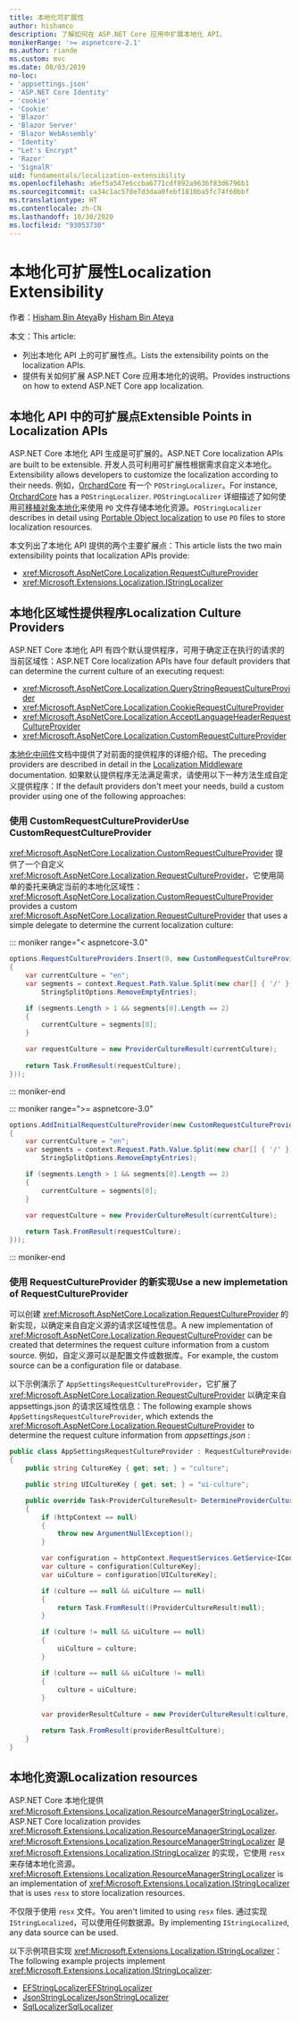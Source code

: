 ```yaml
---
title: 本地化可扩展性
author: hishamco
description: 了解如何在 ASP.NET Core 应用中扩展本地化 API。
monikerRange: '>= aspnetcore-2.1'
ms.author: riande
ms.custom: mvc
ms.date: 08/03/2019
no-loc:
- 'appsettings.json'
- 'ASP.NET Core Identity'
- 'cookie'
- 'Cookie'
- 'Blazor'
- 'Blazor Server'
- 'Blazor WebAssembly'
- 'Identity'
- "Let's Encrypt"
- 'Razor'
- 'SignalR'
uid: fundamentals/localization-extensibility
ms.openlocfilehash: a6ef5a547e6ccba6771cdf892a9636f83d6796b1
ms.sourcegitcommit: ca34c1ac578e7d3daa0febf1810ba5fc74f60bbf
ms.translationtype: HT
ms.contentlocale: zh-CN
ms.lasthandoff: 10/30/2020
ms.locfileid: "93053730"
---
```

# <a name="localization-extensibility"></a><span data-ttu-id="8a91b-103">本地化可扩展性</span><span class="sxs-lookup"><span data-stu-id="8a91b-103">Localization Extensibility</span></span>

<span data-ttu-id="8a91b-104">作者：[Hisham Bin Ateya](https://github.com/hishamco)</span><span class="sxs-lookup"><span data-stu-id="8a91b-104">By [Hisham Bin Ateya](https://github.com/hishamco)</span></span>

<span data-ttu-id="8a91b-105">本文：</span><span class="sxs-lookup"><span data-stu-id="8a91b-105">This article:</span></span>

* <span data-ttu-id="8a91b-106">列出本地化 API 上的可扩展性点。</span><span class="sxs-lookup"><span data-stu-id="8a91b-106">Lists the extensibility points on the localization APIs.</span></span>
* <span data-ttu-id="8a91b-107">提供有关如何扩展 ASP.NET Core 应用本地化的说明。</span><span class="sxs-lookup"><span data-stu-id="8a91b-107">Provides instructions on how to extend ASP.NET Core app localization.</span></span>

## <a name="extensible-points-in-localization-apis"></a><span data-ttu-id="8a91b-108">本地化 API 中的可扩展点</span><span class="sxs-lookup"><span data-stu-id="8a91b-108">Extensible Points in Localization APIs</span></span>

<span data-ttu-id="8a91b-109">ASP.NET Core 本地化 API 生成是可扩展的。</span><span class="sxs-lookup"><span data-stu-id="8a91b-109">ASP.NET Core localization APIs are built to be extensible.</span></span> <span data-ttu-id="8a91b-110">开发人员可利用可扩展性根据需求自定义本地化。</span><span class="sxs-lookup"><span data-stu-id="8a91b-110">Extensibility allows developers to customize the localization according to their needs.</span></span> <span data-ttu-id="8a91b-111">例如，[OrchardCore](https://github.com/orchardCMS/OrchardCore/) 有一个 `POStringLocalizer`。</span><span class="sxs-lookup"><span data-stu-id="8a91b-111">For instance, [OrchardCore](https://github.com/orchardCMS/OrchardCore/) has a `POStringLocalizer`.</span></span> <span data-ttu-id="8a91b-112">`POStringLocalizer` 详细描述了如何使用[可移植对象本地化](xref:fundamentals/portable-object-localization)来使用 `PO` 文件存储本地化资源。</span><span class="sxs-lookup"><span data-stu-id="8a91b-112">`POStringLocalizer` describes in detail using [Portable Object localization](xref:fundamentals/portable-object-localization) to use `PO` files to store localization resources.</span></span>

<span data-ttu-id="8a91b-113">本文列出了本地化 API 提供的两个主要扩展点：</span><span class="sxs-lookup"><span data-stu-id="8a91b-113">This article lists the two main extensibility points that localization APIs provide:</span></span> 

* <xref:Microsoft.AspNetCore.Localization.RequestCultureProvider>
* <xref:Microsoft.Extensions.Localization.IStringLocalizer>

## <a name="localization-culture-providers"></a><span data-ttu-id="8a91b-114">本地化区域性提供程序</span><span class="sxs-lookup"><span data-stu-id="8a91b-114">Localization Culture Providers</span></span>

<span data-ttu-id="8a91b-115">ASP.NET Core 本地化 API 有四个默认提供程序，可用于确定正在执行的请求的当前区域性：</span><span class="sxs-lookup"><span data-stu-id="8a91b-115">ASP.NET Core localization APIs have four default providers that can determine the current culture of an executing request:</span></span>

* <xref:Microsoft.AspNetCore.Localization.QueryStringRequestCultureProvider>
* <xref:Microsoft.AspNetCore.Localization.CookieRequestCultureProvider>
* <xref:Microsoft.AspNetCore.Localization.AcceptLanguageHeaderRequestCultureProvider>
* <xref:Microsoft.AspNetCore.Localization.CustomRequestCultureProvider>

<span data-ttu-id="8a91b-116">[本地化中间件](xref:fundamentals/localization)文档中提供了对前面的提供程序的详细介绍。</span><span class="sxs-lookup"><span data-stu-id="8a91b-116">The preceding providers are described in detail in the [Localization Middleware](xref:fundamentals/localization) documentation.</span></span> <span data-ttu-id="8a91b-117">如果默认提供程序无法满足需求，请使用以下一种方法生成自定义提供程序：</span><span class="sxs-lookup"><span data-stu-id="8a91b-117">If the default providers don't meet your needs, build a custom provider using one of the following approaches:</span></span>

### <a name="use-customrequestcultureprovider"></a><span data-ttu-id="8a91b-118">使用 CustomRequestCultureProvider</span><span class="sxs-lookup"><span data-stu-id="8a91b-118">Use CustomRequestCultureProvider</span></span>

<span data-ttu-id="8a91b-119"><xref:Microsoft.AspNetCore.Localization.CustomRequestCultureProvider> 提供了一个自定义 <xref:Microsoft.AspNetCore.Localization.RequestCultureProvider>，它使用简单的委托来确定当前的本地化区域性：</span><span class="sxs-lookup"><span data-stu-id="8a91b-119"><xref:Microsoft.AspNetCore.Localization.CustomRequestCultureProvider> provides a custom <xref:Microsoft.AspNetCore.Localization.RequestCultureProvider> that uses a simple delegate to determine the current localization culture:</span></span>

::: moniker range="< aspnetcore-3.0"
```csharp
options.RequestCultureProviders.Insert(0, new CustomRequestCultureProvider(async context =>
{
    var currentCulture = "en";
    var segments = context.Request.Path.Value.Split(new char[] { '/' }, 
        StringSplitOptions.RemoveEmptyEntries);

    if (segments.Length > 1 && segments[0].Length == 2)
    {
        currentCulture = segments[0];
    }

    var requestCulture = new ProviderCultureResult(currentCulture);
    
    return Task.FromResult(requestCulture);
}));
```

::: moniker-end

::: moniker range=">= aspnetcore-3.0"
```csharp
options.AddInitialRequestCultureProvider(new CustomRequestCultureProvider(async context =>
{
    var currentCulture = "en";
    var segments = context.Request.Path.Value.Split(new char[] { '/' }, 
        StringSplitOptions.RemoveEmptyEntries);

    if (segments.Length > 1 && segments[0].Length == 2)
    {
        currentCulture = segments[0];
    }

    var requestCulture = new ProviderCultureResult(currentCulture);
    
    return Task.FromResult(requestCulture);
}));
```

::: moniker-end

### <a name="use-a-new-implemetation-of-requestcultureprovider"></a><span data-ttu-id="8a91b-120">使用 RequestCultureProvider 的新实现</span><span class="sxs-lookup"><span data-stu-id="8a91b-120">Use a new implemetation of RequestCultureProvider</span></span>

<span data-ttu-id="8a91b-121">可以创建 <xref:Microsoft.AspNetCore.Localization.RequestCultureProvider> 的新实现，以确定来自自定义源的请求区域性信息。</span><span class="sxs-lookup"><span data-stu-id="8a91b-121">A new implementation of <xref:Microsoft.AspNetCore.Localization.RequestCultureProvider> can be created that determines the request culture information from a custom source.</span></span> <span data-ttu-id="8a91b-122">例如，自定义源可以是配置文件或数据库。</span><span class="sxs-lookup"><span data-stu-id="8a91b-122">For example, the custom source can be a configuration file or database.</span></span>

<span data-ttu-id="8a91b-123">以下示例演示了 `AppSettingsRequestCultureProvider`，它扩展了 <xref:Microsoft.AspNetCore.Localization.RequestCultureProvider> 以确定来自 appsettings.json 的请求区域性信息：</span><span class="sxs-lookup"><span data-stu-id="8a91b-123">The following example shows `AppSettingsRequestCultureProvider`, which extends the <xref:Microsoft.AspNetCore.Localization.RequestCultureProvider> to determine the request culture information from *appsettings.json* :</span></span>

```csharp
public class AppSettingsRequestCultureProvider : RequestCultureProvider
{
    public string CultureKey { get; set; } = "culture";

    public string UICultureKey { get; set; } = "ui-culture";

    public override Task<ProviderCultureResult> DetermineProviderCultureResult(HttpContext httpContext)
    {
        if (httpContext == null)
        {
            throw new ArgumentNullException();
        }

        var configuration = httpContext.RequestServices.GetService<IConfigurationRoot>();
        var culture = configuration[CultureKey];
        var uiCulture = configuration[UICultureKey];

        if (culture == null && uiCulture == null)
        {
            return Task.FromResult((ProviderCultureResult)null);
        }

        if (culture != null && uiCulture == null)
        {
            uiCulture = culture;
        }

        if (culture == null && uiCulture != null)
        {
            culture = uiCulture;
        }
        
        var providerResultCulture = new ProviderCultureResult(culture, uiCulture);

        return Task.FromResult(providerResultCulture);
    }
}
```

## <a name="localization-resources"></a><span data-ttu-id="8a91b-124">本地化资源</span><span class="sxs-lookup"><span data-stu-id="8a91b-124">Localization resources</span></span>

<span data-ttu-id="8a91b-125">ASP.NET Core 本地化提供 <xref:Microsoft.Extensions.Localization.ResourceManagerStringLocalizer>。</span><span class="sxs-lookup"><span data-stu-id="8a91b-125">ASP.NET Core localization provides <xref:Microsoft.Extensions.Localization.ResourceManagerStringLocalizer>.</span></span> <span data-ttu-id="8a91b-126"><xref:Microsoft.Extensions.Localization.ResourceManagerStringLocalizer> 是 <xref:Microsoft.Extensions.Localization.IStringLocalizer> 的实现，它使用 `resx` 来存储本地化资源。</span><span class="sxs-lookup"><span data-stu-id="8a91b-126"><xref:Microsoft.Extensions.Localization.ResourceManagerStringLocalizer> is an implementation of <xref:Microsoft.Extensions.Localization.IStringLocalizer> that is uses `resx` to store localization resources.</span></span>

<span data-ttu-id="8a91b-127">不仅限于使用 `resx` 文件。</span><span class="sxs-lookup"><span data-stu-id="8a91b-127">You aren't limited to using `resx` files.</span></span> <span data-ttu-id="8a91b-128">通过实现 `IStringLocalized`，可以使用任何数据源。</span><span class="sxs-lookup"><span data-stu-id="8a91b-128">By implementing `IStringLocalized`, any data source can be used.</span></span>

<span data-ttu-id="8a91b-129">以下示例项目实现 <xref:Microsoft.Extensions.Localization.IStringLocalizer>：</span><span class="sxs-lookup"><span data-stu-id="8a91b-129">The following example projects implement <xref:Microsoft.Extensions.Localization.IStringLocalizer>:</span></span> 

* [<span data-ttu-id="8a91b-130">EFStringLocalizer</span><span class="sxs-lookup"><span data-stu-id="8a91b-130">EFStringLocalizer</span></span>](https://github.com/aspnet/Entropy/tree/master/samples/Localization.EntityFramework)
* [<span data-ttu-id="8a91b-131">JsonStringLocalizer</span><span class="sxs-lookup"><span data-stu-id="8a91b-131">JsonStringLocalizer</span></span>](https://github.com/hishamco/My.Extensions.Localization.Json)
* [<span data-ttu-id="8a91b-132">SqlLocalizer</span><span class="sxs-lookup"><span data-stu-id="8a91b-132">SqlLocalizer</span></span>](https://github.com/damienbod/AspNetCoreLocalization)
